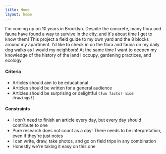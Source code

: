 ```yaml
---
title: Home
layout: home
---
```


I'm coming up on 10 years in Brooklyn. Despite the concrete, many flora and fauna have found a way to survive in the city, and it's about time I get to know them! This project a field guide to my own yard and the 8 blocks around my apartment. I'd like to check in on the flora and fauna on my daily dog walks as I would my neighbors! At the same time I want to deepen my knowledge of the history of the land I occupy, gardening practices, and ecology.

#### Criteria
- Articles should aim to be educational
- Articles should be written for a general audience
- Articles should be surprising or delightful <code>(fun facts! nice drawings!)</code>

#### Constraints
- I don't need to finish an article every day, but every day should contribute to one
- Pure research does not count as a day! There needs to be interpretation, even if they're just notes
- I can write, draw, take photos, and go on field trips in any combination
- Honestly we're taking it easy on this one